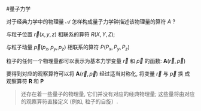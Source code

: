 #量子力学 

对于经典力学中的物理量 $\mathcal{A}$ 怎样构成量子力学钟描述该物理量的算符 $A$ ?

与粒子位置 $\vec{r}(x, y, z)$ 相联系的算符 $R(X, Y, Z)$;

与粒子动量 $\vec{p}\left(p_x, p_y, p_z\right)$ 相联系的算符 $P\left(P_x, P_y, P_z\right)$ 

粒子的任何一个物理量都可以表示为基本力学变量 $\vec{r}$ 和 $\vec{p}$ 的函数: $\mathbf{A}(\vec{r}, \vec{p})$

要得到对应的观察算符可以将 $\mathbf{A}(\vec{r}, \vec{p})$ 经过适当对称化, 将变量 $\vec{r}$ 与 $\vec{p}$ 换 成观察算符 $\boldsymbol{R}$ 和 $\boldsymbol{P}$

>还存在着一些量子的物理量, 它们并没有对应的经典物理量; 这些量将由对应的观察算符直接定义 (例如, 粒子的自旋）.